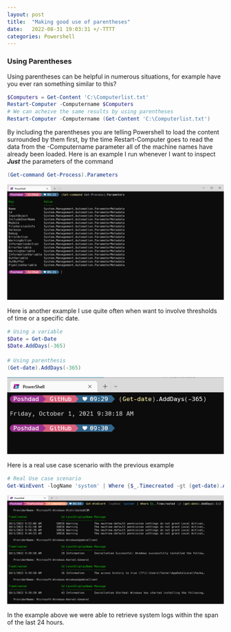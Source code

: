```yaml
---
layout: post
title:  "Making good use of parentheses"
date:   2022-08-31 19:03:31 +/-TTTT
categories: Powershell
---
```


### Using Parentheses

Using parentheses can be helpful in numerous situations, for example have you ever ran something similar to this?
```powershell
$Computers = Get-Content 'C:\Computerlist.txt'
Restart-Computer -Computername $Computers
# We can acheive the same results by using parentheses
Restart-Computer -Computername (Get-Content 'C:\Computerlist.txt')
```
By including the parentheses you are telling Powershell to load the content surrounded by them first, by the time Restart-Computer goes to read the data from the -Computername parameter all of the machine names have already been loaded. Here is an example I run whenever I want to inspect ***Just*** the parameters of the command

```powershell
(Get-command Get-Process).Parameters
```
![alt text](/assets/img/Five-Things-Posh/Parameter-Example.png)

Here is another example I use quite often when want to involve thresholds of time or a specific date. 

```powershell
# Using a variable
$Date = Get-Date
$Date.AddDays(-365)

# Using parenthesis
(Get-date).AddDays(-365)

```

![alt text](/assets/img/Five-Things-Posh/Get-Date-Example-01.png)

Here is a real use case scenario with the previous example
```powershell
# Real Use case scenario
Get-WinEvent -logName 'system' | Where {$_.Timecreated -gt (get-date).AddDays(-1)}
```
![alt text](/assets/img/Five-Things-Posh/Get-Date-Example-02.png)

In the example above we were able to retrieve system logs within the span of the last 24 hours.










